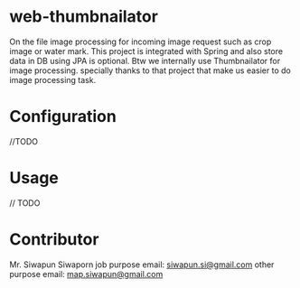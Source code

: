 # web-thumbnailator
On the file image processing for incoming image request such as crop image or water mark.
This project is integrated with Spring and also store data in DB using JPA is optional.
Btw we internally use Thumbnailator for image processing. specially thanks to that project that make us easier to do image processing task.

# Configuration
//TODO

# Usage
// TODO

# Contributor
Mr. Siwapun Siwaporn
job purpose email: siwapun.si@gmail.com
other purpose email: map.siwapun@gmail.com